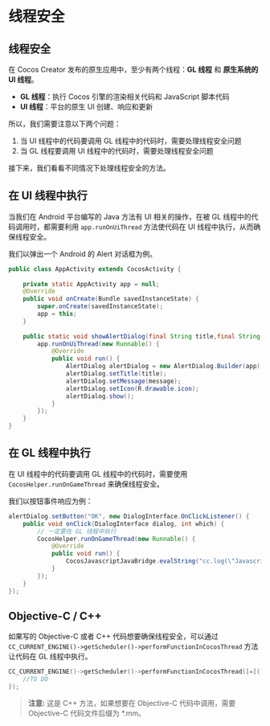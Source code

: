 # 线程安全

## 线程安全

在 Cocos Creator 发布的原生应用中，至少有两个线程：**GL 线程** 和 **原生系统的 UI 线程**。
- **GL 线程**：执行 Cocos 引擎的渲染相关代码和 JavaScript 脚本代码
- **UI 线程**：平台的原生 UI 创建、响应和更新

所以，我们需要注意以下两个问题：
1. 当 UI 线程中的代码要调用 GL 线程中的代码时，需要处理线程安全问题
2. 当 GL 线程要调用 UI 线程中的代码时，需要处理线程安全问题

接下来，我们看看不同情况下处理线程安全的方法。

## 在 UI 线程中执行

当我们在 Android 平台编写的 Java 方法有 UI 相关的操作，在被 GL 线程中的代码调用时，都需要利用 `app.runOnUiThread` 方法使代码在 UI 线程中执行，从而确保线程安全。

我们以弹出一个 Android 的 Alert 对话框为例。

```java
public class AppActivity extends CocosActivity {
    
    private static AppActivity app = null;
    @Override
    public void onCreate(Bundle savedInstanceState) {
        super.onCreate(savedInstanceState);
        app = this;
    }
    
    public static void showAlertDialog(final String title,final String message) {
        app.runOnUiThread(new Runnable() {
            @Override
            public void run() {
                AlertDialog alertDialog = new AlertDialog.Builder(app).create();
                alertDialog.setTitle(title);
                alertDialog.setMessage(message);
                alertDialog.setIcon(R.drawable.icon);
                alertDialog.show();
            }
        });
    }
}
```

## 在 GL 线程中执行

在 UI 线程中的代码要调用 GL 线程中的代码时，需要使用 `CocosHelper.runOnGameThread` 来确保线程安全。

我们以按钮事件响应为例：

```java
alertDialog.setButton("OK", new DialogInterface.OnClickListener() {
    public void onClick(DialogInterface dialog, int which) {
        // 一定要在 GL 线程中执行
        CocosHelper.runOnGameThread(new Runnable() {
            @Override
            public void run() {
                CocosJavascriptJavaBridge.evalString("cc.log(\"Javascript Java bridge!\")");
            }
        });
    }
});
```

## Objective-C / C++

如果写的 Objective-C 或者 C++ 代码想要确保线程安全，可以通过 `CC_CURRENT_ENGINE()->getScheduler()->performFunctionInCocosThread` 方法让代码在 GL 线程中执行。

```cpp
CC_CURRENT_ENGINE()->getScheduler()->performFunctionInCocosThread([=](){
    //TO DO
});
```

> **注意:** 这是 C++ 方法，如果想要在 Objective-C 代码中调用，需要 Objective-C 代码文件后缀为 *.mm。
